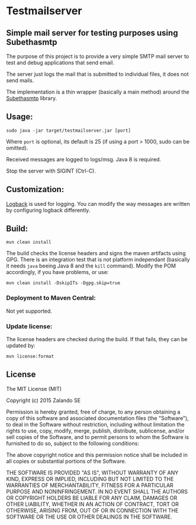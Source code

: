 # Testmailserver

## Simple mail server for testing purposes using Subethasmtp

The purpose of this project is to provide a very simple SMTP mail server to test and debug
applications that send email.

The server just logs the mail that is submitted to individual files, it does not send
mails.

The implementation is a thin wrapper (basically a main method) around the [Subethasmtp](https://github.com/voodoodyne/subethasmtp) library.


## Usage:

`sudo java -jar target/testmailserver.jar [port]`

Where `port` is optional, its default is 25 (if using a port > 1000, sudo can be omitted).

Received messages are logged to logs/msg. Java 8 is required.

Stop the server with SIGINT (Ctrl-C).


## Customization:

[Logback](http://logback.qos.ch/) is used for logging. You can modify the way messages are
written by configuring logback differently.


## Build:

`mvn clean install`

The build checks the license headers and signs the maven artifacts using GPG. There is an integration test that is not
platform independant (basically it needs `java` beeing Java 8 and the `kill` command). Modify the POM accordingly, if you have problems, or use:

`mvn clean install -DskipITs -Dgpg.skip=true`



### Deployment to Maven Central:

Not yet supported.


### Update license:

The license headers are checked during the build. If that fails,
they can be updated by: 

`mvn license:format`


## License

The MIT License (MIT)

Copyright (c) 2015 Zalando SE

Permission is hereby granted, free of charge, to any person obtaining a copy
of this software and associated documentation files (the "Software"), to deal
in the Software without restriction, including without limitation the rights
to use, copy, modify, merge, publish, distribute, sublicense, and/or sell
copies of the Software, and to permit persons to whom the Software is
furnished to do so, subject to the following conditions:

The above copyright notice and this permission notice shall be included in all
copies or substantial portions of the Software.

THE SOFTWARE IS PROVIDED "AS IS", WITHOUT WARRANTY OF ANY KIND, EXPRESS OR
IMPLIED, INCLUDING BUT NOT LIMITED TO THE WARRANTIES OF MERCHANTABILITY,
FITNESS FOR A PARTICULAR PURPOSE AND NONINFRINGEMENT. IN NO EVENT SHALL THE
AUTHORS OR COPYRIGHT HOLDERS BE LIABLE FOR ANY CLAIM, DAMAGES OR OTHER
LIABILITY, WHETHER IN AN ACTION OF CONTRACT, TORT OR OTHERWISE, ARISING FROM,
OUT OF OR IN CONNECTION WITH THE SOFTWARE OR THE USE OR OTHER DEALINGS IN THE
SOFTWARE.
    